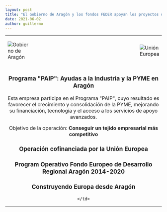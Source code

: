 ```yaml
---
layout: post
title: "El Gobierno de Aragón y los fondos FEDER apoyan los proyectos de Frogtek"
date: 2021-06-02
author: guillermo
---
```

<table>
  <tr>
    <td width=15%><p><img class="aligncenter size-full wp-image-2233" src="{{ site.baseurl }}/assets/posts/image001.png" alt="Gobierno de Aragón" /></p></td>
    <td width:70%></td>
    <td width=15%><p><img class="alignright size-full wp-image-2233" src="{{ site.baseurl }}/assets/posts/image002.png" alt="Unión Europea" /></p></td>
  </tr>
  <tr>
    <td colspan=3 style="text-align: center">

### **Programa "PAIP": Ayudas a la Industria y la PYME en Aragón**

Esta empresa participa en el Programa "PAIP", cuyo resultado es favorecer el crecimiento y consolidación de la PYME, mejorando su financiación, tecnología y el acceso a los servicios de apoyo avanzados.

Objetivo de la operación: **Conseguir un tejido empresarial más competitivo**


### Operación cofinanciada por la Unión Europea

### Program Operativo Fondo Europeo de Desarrollo Regional Aragón 2014-2020

### Construyendo Europa desde Aragón
   
     </td> 
  </tr>
  </table>
  
